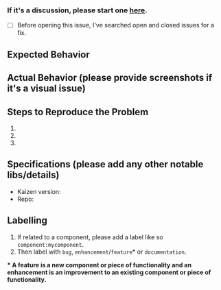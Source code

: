 ### If it's a discussion, please start one [here](https://github.com/cultureamp/kaizen-design-system/discussions).

- [ ] Before opening this issue, I've searched open and closed issues for a fix.

## Expected Behavior


## Actual Behavior (please provide screenshots if it's a visual issue)


## Steps to Reproduce the Problem

1.
2.
3.

## Specifications (please add any other notable libs/details)

- Kaizen version:
- Repo:

## Labelling

1. If related to a component, please add a label like so `component:mycomponent`.
2. Then label with `bug`, `enhancement`/`feature`\* or `documentation`.

**\* A feature is a new component or piece of functionality and an enhancement is an improvement to an existing component or piece of functionality.**
